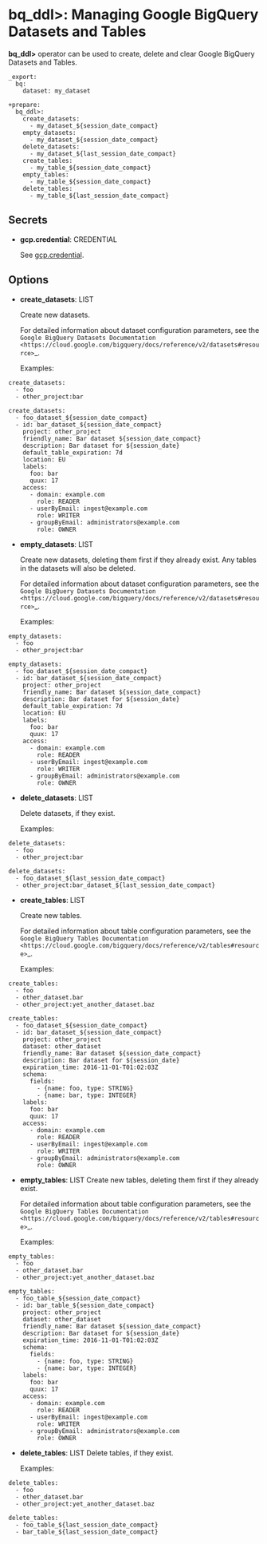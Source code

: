 # bq_ddl>: Managing Google BigQuery Datasets and Tables

**bq_ddl>** operator can be used to create, delete and clear Google BigQuery Datasets and Tables.

    _export:
      bq:
        dataset: my_dataset

    +prepare:
      bq_ddl>:
        create_datasets:
          - my_dataset_${session_date_compact}
        empty_datasets:
          - my_dataset_${session_date_compact}
        delete_datasets:
          - my_dataset_${last_session_date_compact}
        create_tables:
          - my_table_${session_date_compact}
        empty_tables:
          - my_table_${session_date_compact}
        delete_tables:
          - my_table_${last_session_date_compact}


## Secrets

* **gcp.credential**: CREDENTIAL

  See [gcp.credential](../bq.html#secrets).

## Options

* **create_datasets**: LIST

  Create new datasets.

  For detailed information about dataset configuration parameters, see the `Google BigQuery Datasets Documentation <https://cloud.google.com/bigquery/docs/reference/v2/datasets#resource>`_.

  Examples:

```
create_datasets:
  - foo
  - other_project:bar
```

```
create_datasets:
  - foo_dataset_${session_date_compact}
  - id: bar_dataset_${session_date_compact}
    project: other_project
    friendly_name: Bar dataset ${session_date_compact}
    description: Bar dataset for ${session_date}
    default_table_expiration: 7d
    location: EU
    labels:
      foo: bar
      quux: 17
    access:
      - domain: example.com
        role: READER
      - userByEmail: ingest@example.com
        role: WRITER
      - groupByEmail: administrators@example.com
        role: OWNER
```

* **empty_datasets**: LIST

  Create new datasets, deleting them first if they already exist. Any tables in the datasets will also be deleted.

  For detailed information about dataset configuration parameters, see the `Google BigQuery Datasets Documentation <https://cloud.google.com/bigquery/docs/reference/v2/datasets#resource>`_.

  Examples:

```
empty_datasets:
  - foo
  - other_project:bar
```

```
empty_datasets:
  - foo_dataset_${session_date_compact}
  - id: bar_dataset_${session_date_compact}
    project: other_project
    friendly_name: Bar dataset ${session_date_compact}
    description: Bar dataset for ${session_date}
    default_table_expiration: 7d
    location: EU
    labels:
      foo: bar
      quux: 17
    access:
      - domain: example.com
        role: READER
      - userByEmail: ingest@example.com
        role: WRITER
      - groupByEmail: administrators@example.com
        role: OWNER
```

* **delete_datasets**: LIST

  Delete datasets, if they exist.

  Examples:

```
delete_datasets:
  - foo
  - other_project:bar
```

```
delete_datasets:
  - foo_dataset_${last_session_date_compact}
  - other_project:bar_dataset_${last_session_date_compact}
```

* **create_tables**: LIST

  Create new tables.

  For detailed information about table configuration parameters, see the `Google BigQuery Tables Documentation <https://cloud.google.com/bigquery/docs/reference/v2/tables#resource>`_.

  Examples:

```
create_tables:
  - foo
  - other_dataset.bar
  - other_project:yet_another_dataset.baz
```

```
create_tables:
  - foo_dataset_${session_date_compact}
  - id: bar_dataset_${session_date_compact}
    project: other_project
    dataset: other_dataset
    friendly_name: Bar dataset ${session_date_compact}
    description: Bar dataset for ${session_date}
    expiration_time: 2016-11-01-T01:02:03Z
    schema:
      fields:
        - {name: foo, type: STRING}
        - {name: bar, type: INTEGER}
    labels:
      foo: bar
      quux: 17
    access:
      - domain: example.com
        role: READER
      - userByEmail: ingest@example.com
        role: WRITER
      - groupByEmail: administrators@example.com
        role: OWNER
```

* **empty_tables**: LIST
  Create new tables, deleting them first if they already exist.

  For detailed information about table configuration parameters, see the `Google BigQuery Tables Documentation <https://cloud.google.com/bigquery/docs/reference/v2/tables#resource>`_.

  Examples:

```
empty_tables:
  - foo
  - other_dataset.bar
  - other_project:yet_another_dataset.baz
```

```
empty_tables:
  - foo_table_${session_date_compact}
  - id: bar_table_${session_date_compact}
    project: other_project
    dataset: other_dataset
    friendly_name: Bar dataset ${session_date_compact}
    description: Bar dataset for ${session_date}
    expiration_time: 2016-11-01-T01:02:03Z
    schema:
      fields:
        - {name: foo, type: STRING}
        - {name: bar, type: INTEGER}
    labels:
      foo: bar
      quux: 17
    access:
      - domain: example.com
        role: READER
      - userByEmail: ingest@example.com
        role: WRITER
      - groupByEmail: administrators@example.com
        role: OWNER
```

* **delete_tables**: LIST
  Delete tables, if they exist.

  Examples:

```
delete_tables:
  - foo
  - other_dataset.bar
  - other_project:yet_another_dataset.baz
```

```
delete_tables:
  - foo_table_${last_session_date_compact}
  - bar_table_${last_session_date_compact}
```

